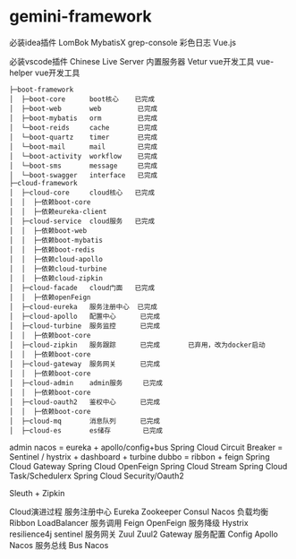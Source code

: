 # gemini-framework

必装idea插件
LomBok
MybatisX
grep-console 彩色日志
Vue.js

必装vscode插件
Chinese
Live Server  内置服务器
Vetur vue开发工具
vue-helper vue开发工具

```
├─boot-framework
│  ├─boot-core      boot核心    已完成
│  ├─boot-web       web         已完成
│  ├─boot-mybatis   orm         已完成
│  └─boot-reids     cache       已完成
│  └─boot-quartz    timer       已完成
│  └─boot-mail      mail        已完成
│  └─boot-activity  workflow    已完成
│  └─boot-sms       message     已完成
│  └─boot-swagger   interface   已完成
├─cloud-framework
│  ├─cloud-core     cloud核心   已完成
│  │  ├─依赖boot-core
│  │  ├─依赖eureka-client
│  ├─cloud-service  cloud服务   已完成
│  │  ├─依赖boot-web
│  │  ├─依赖boot-mybatis
│  │  ├─依赖boot-redis
│  │  ├─依赖cloud-apollo
│  │  ├─依赖cloud-turbine
│  │  ├─依赖cloud-zipkin
│  ├─cloud-facade   cloud门面   已完成
│  │  ├─依赖openFeign
│  ├─cloud-eureka   服务注册中心  已完成
│  ├─cloud-apollo   配置中心      已完成
│  ├─cloud-turbine  服务监控      已完成
│  │  ├─依赖boot-core
│  ├─cloud-zipkin   服务跟踪      已完成       已弃用，改为docker启动
│  │  ├─依赖boot-core
│  ├─cloud-gateway  服务网关      已完成
│  │  ├─依赖boot-core
│  ├─cloud-admin    admin服务     已完成
│  │  ├─依赖boot-core
│  ├─cloud-oauth2   鉴权中心      已完成
│  │  ├─依赖boot-core
│  ├─cloud-mq       消息队列      已完成
│  ├─cloud-es       es储存        已完成
```
admin
nacos = eureka + apollo/config+bus
Spring Cloud Circuit Breaker = Sentinel / hystrix + dashboard + turbine
dubbo = ribbon + feign
Spring Cloud Gateway
Spring Cloud OpenFeign
Spring Cloud Stream
Spring Cloud Task/Schedulerx
Spring Cloud Security/Oauth2

Sleuth + Zipkin

Cloud演进过程
服务注册中心  Eureka Zookeeper Consul Nacos
负载均衡 Ribbon LoadBalancer
服务调用 Feign OpenFeign
服务降级 Hystrix resilience4j sentinel
服务网关 Zuul Zuul2 Gateway
服务配置 Config Apollo Nacos
服务总线 Bus Nacos
